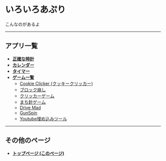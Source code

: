 # いろいろあぷり

こんなのがあるよ

-----

## アプリ一覧

  * **[正確な時計](https://github.com/shiratama-kotone/any-app/app/time/)**
  * **[カレンダー](https://www.google.com/search?q=/any-app/app/calendar)**
  * **[タイマー](https://github.com/shiratama-kotone/any/app/timer)**
  * **[ゲーム一覧](https://github.com/shiratama-kotone/any-app/game/)**
      * [Cookie Clicker (クッキークリッカー)](https://github.com/shiratama-kotoneq=/any-app/game/cookie-clicker/)
      * [ブロック崩し](https://github.com/shiratama-kotone/any-app/game/block-kuzushi/)
      * [クリッカーゲーム](https://github.com/shiratama-kotone/any-app/game/clicker-game/)
      * [まち針ゲーム](https://github.com/shiratama-kotone/any-app/game/coreball/)
      * [Drive Mad](https://github.com/shiratama-kotone/any-app/game/drive-mad/)
      * [GunSpin](https://github.com/shiratama-kotone/any-app/game/gunspin/)
      * [Youtube埋め込みツール](https://github.com/shiratama-kotone/any-app/game/youtube-frame/)

-----

## その他のページ

  * **[トップページ (このページ)](https://github.com/shiratama-kotone/any-app/)**
